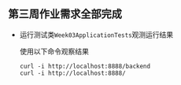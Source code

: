 ## 第三周作业需求全部完成

* 运行测试类`Week03ApplicationTests`观测运行结果

  使用以下命令观察结果

  ```shell
  curl -i http://localhost:8888/backend
  curl -i http://localhost:8888/
  ```

  

  
